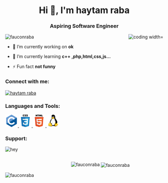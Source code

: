 <h1 align="center">Hi 👋, I'm haytam raba</h1>
<h3 align="center">Aspiring Software Engineer</h3>
<img align ="right" alt="coding width="400" src="https://camo.githubusercontent.com/f800f6f64cf2af73e0e03dcf88d919c7a1028110886ea02ccf5bee8914080dd8/68747470733a2f2f7265732e636c6f7564696e6172792e636f6d2f737461726c696e6b2f696d6167652f75706c6f61642f76313631303737323635382f524d2f525f4d5f616e6e7867792e6a7067">

<p align="left"> <img src="https://komarev.com/ghpvc/?username=fauconraba&label=Profile%20views&color=0e75b6&style=flat" alt="fauconraba" /> </p>

- 🔭 I’m currently working on **ok**

- 🌱 I’m currently learning **c++ ,php,html,css,js...**

- ⚡ Fun fact **not funny**

<h3 align="left">Connect with me:</h3>
<p align="left">
<a href="https://linkedin.com/in/haytam raba" target="blank"><img align="center" src="https://raw.githubusercontent.com/rahuldkjain/github-profile-readme-generator/master/src/images/icons/Social/linked-in-alt.svg" alt="haytam raba" height="30" width="40" /></a>
</p>

<h3 align="left">Languages and Tools:</h3>
<p align="left"> <a href="https://www.cprogramming.com/" target="_blank" rel="noreferrer"> <img src="https://raw.githubusercontent.com/devicons/devicon/master/icons/c/c-original.svg" alt="c" width="40" height="40"/> </a> <a href="https://www.w3schools.com/css/" target="_blank" rel="noreferrer"> <img src="https://raw.githubusercontent.com/devicons/devicon/master/icons/css3/css3-original-wordmark.svg" alt="css3" width="40" height="40"/> </a> <a href="https://www.w3.org/html/" target="_blank" rel="noreferrer"> <img src="https://raw.githubusercontent.com/devicons/devicon/master/icons/html5/html5-original-wordmark.svg" alt="html5" width="40" height="40"/> </a> <a href="https://www.linux.org/" target="_blank" rel="noreferrer"> <img src="https://raw.githubusercontent.com/devicons/devicon/master/icons/linux/linux-original.svg" alt="linux" width="40" height="40"/> </a> </p>

<h3 align="left">Support:</h3>
<p><a href="https://www.buymeacoffee.com/hey"> <img align="left" src="https://cdn.buymeacoffee.com/buttons/v2/default-yellow.png" height="50" width="210" alt="hey" /></a></p><br><br>

<p><img align="left" src="https://github-readme-stats.vercel.app/api/top-langs?username=fauconraba&show_icons=true&locale=en&layout=compact" alt="fauconraba" /></p>

<p>&nbsp;<img align="center" src="https://github-readme-stats.vercel.app/api?username=fauconraba&show_icons=true&locale=en" alt="fauconraba" /></p>

<p><img align="center" src="https://github-readme-streak-stats.herokuapp.com/?user=fauconraba&" alt="fauconraba" /></p>

